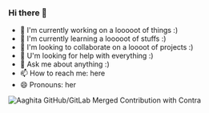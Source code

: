 ### Hi there 👋

- 🔭 I'm currently working on a looooot of things :)
- 🌱 I'm currently learning a looooot of stuffs :)
- 👯 I'm looking to collaborate on a loooot of projects :)
- 🤔 U'm looking for help with everything :)
- 💬 Ask me about anything :)
- 📫 How to reach me: here
- 😄 Pronouns: her

![Aaghita GitHub/GitLab Merged Contribution with Contra](https://image.thum.io/get/width/1200/fullpage/maxAge/24/wait/2/https://contra-psi.vercel.app/?githubUsername=aaghita&gitlabUsername=Aaghita)
